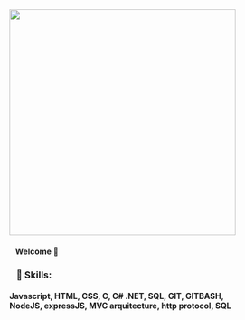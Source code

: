 <img style="width: 400px;" src="https://media0.giphy.com/media/Lny6Rw04nsOOc/giphy.gif?cid=ecf05e47k08b0l4wkypmw5qf08x6ed1iecsb7mseg7o1f7ms&rid=giphy.gif&ct=g" />
<h4>⠀Welcome 👋 </h4>

   
   
<h3>⠀🌟 Skills:</h3>
<h4>Javascript, HTML, CSS, C, C# .NET, SQL, GIT, GITBASH, <br>
   NodeJS, expressJS, MVC arquitecture, http protocol, SQL</h4>
         
